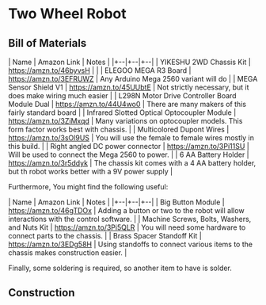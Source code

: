 # Two Wheel Robot


## Bill of Materials

| Name | Amazon Link | Notes |
|+--|+--|+--|
| YIKESHU 2WD Chassis Kit | https://amzn.to/46byvsH |  |
| ELEGOO MEGA R3 Board | https://amzn.to/3EFRUWZ | Any Arduino Mega 2560 variant will do |
| MEGA Sensor Shield V1  | https://amzn.to/45UUbtE | Not strictly necessary, but it does make wiring much easier |
| L298N Motor Drive Controller Board Module Dual | https://amzn.to/44U4wo0 | There are many makers of this fairly standard board |
| Infrared Slotted Optical Optocoupler Module | https://amzn.to/3ZiMxqd | Many variations on optocoupler models. This form factor works best with chassis. |
| Multicolored Dupont Wires | https://amzn.to/3sOl9US | You will use the female to female wires mostly in this build. |
| Right angled DC power connector | https://amzn.to/3Pi11SU | Will be used to connect the Mega 2560 to power. |
| 6 AA Battery Holder | https://amzn.to/3r5ddyk | The chassis kit comes with a 4 AA battery holder, but th robot works better with a 9V power supply |

Furthermore, You might find the following useful:

| Name | Amazon Link | Notes |
|+--|+--|+--|
| Big Button Module | https://amzn.to/46gTDOx | Adding a button or two to the robot will allow interactions with the control software. |
| Machine Screws, Bolts, Washers, and Nuts Kit | https://amzn.to/3Pi5QLR | You will need some hardware to connect parts to the chassis. |
| Brass Spacer Standoff Kit | https://amzn.to/3EDg58H | Using standoffs to connect various items to the chassis makes construction easier. |

Finally, some soldering is required, so another item to have is solder.

## Construction

